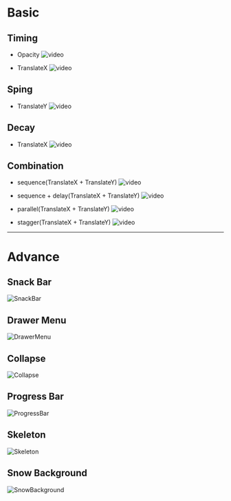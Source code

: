 # Basic

## Timing

- Opacity
  ![video](https://github.com/Yuhyeon0516/ReactNative-Animated-Study/assets/120432007/becc6396-9fd6-4a9e-9e91-299d92a73ab5)

- TranslateX
  ![video](https://github.com/Yuhyeon0516/ReactNative-Animated-Study/assets/120432007/5152c170-73f9-40cf-9a4c-e4cb4f5530d8)

## Sping

- TranslateY
  ![video](https://github.com/Yuhyeon0516/ReactNative-Animated-Study/assets/120432007/2883c201-dbdb-4239-b7d1-3c5bf24a34d5)

## Decay

- TranslateX
  ![video](https://github.com/Yuhyeon0516/ReactNative-Animated-Study/assets/120432007/fc84fcc0-9645-45af-99cd-40356884f79e)

## Combination

- sequence(TranslateX + TranslateY)
  ![video](https://github.com/Yuhyeon0516/ReactNative-Animated-Study/assets/120432007/3bb63ff0-9644-4e78-b97f-1142749e0b59)

- sequence + delay(TranslateX + TranslateY)
  ![video](https://github.com/Yuhyeon0516/ReactNative-Animated-Study/assets/120432007/0b5e0e38-4f00-49d2-8248-a1d483ddc4b0)

- parallel(TranslateX + TranslateY)
  ![video](https://github.com/Yuhyeon0516/ReactNative-Animated-Study/assets/120432007/582e7b43-0864-4f89-a29d-1583fde780b5)

- stagger(TranslateX + TranslateY)
  ![video](https://github.com/Yuhyeon0516/ReactNative-Animated-Study/assets/120432007/557a0e72-343e-4d41-be07-e62d29f36847)

---

# Advance

## Snack Bar

![SnackBar](https://github.com/Yuhyeon0516/ReactNative-Animated-Study/assets/120432007/e07c6870-ef9c-4411-b80a-bdf24b232b4e)

## Drawer Menu

![DrawerMenu](https://github.com/Yuhyeon0516/ReactNative-Animated-Study/assets/120432007/be040262-0bc3-4083-b312-bfc9616dea5d)

## Collapse

![Collapse](https://github.com/Yuhyeon0516/ReactNative-Animated-Study/assets/120432007/117454ec-b7bb-4f55-bfd9-af55d2276c22)

## Progress Bar

![ProgressBar](https://github.com/Yuhyeon0516/ReactNative-Animated-Study/assets/120432007/3dc40e75-123a-4838-ad15-76629a4fd87d)

## Skeleton

![Skeleton](https://github.com/Yuhyeon0516/ReactNative-Animated-Study/assets/120432007/b4041337-f22b-4296-bd69-b39009184c27)

## Snow Background

![SnowBackground](https://github.com/Yuhyeon0516/ReactNative-Animated-Study/assets/120432007/ae1a41b2-ac32-485c-8ba0-0002d7d0ccca)
